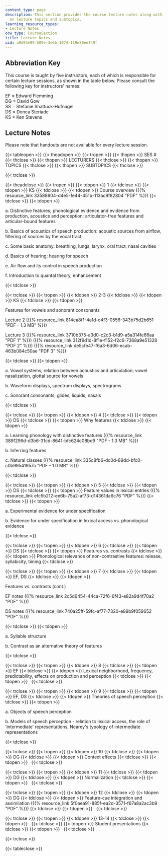 ```yaml
---
content_type: page
description: This section provides the course lecture notes along with information
  on lecture topics and subtopics.
learning_resource_types:
- Lecture Notes
ocw_type: CourseSection
title: Lecture Notes
uid: a9d93e99-509e-3e6b-1074-119e86eef49f
---
```


Abbreviation Key
----------------

This course is taught by five instructors, each of which is responsible for certain lecture sessions, as shown in the table below. Please consult the following key for instructors' names:

EF = Edward Flemming  
DG = David Gow  
SS = Stefanie Shattuck-Hufnagel  
DS = Donca Steriade  
KS = Ken Stevens

Lecture Notes
-------------

Please note that handouts are not available for every lecture session.

{{< tableopen >}}
{{< theadopen >}}
{{< tropen >}}
{{< thopen >}}
SES #
{{< thclose >}}
{{< thopen >}}
LECTURERS
{{< thclose >}}
{{< thopen >}}
TOPICS
{{< thclose >}}
{{< thopen >}}
SUBTOPICS
{{< thclose >}}

{{< trclose >}}

{{< theadclose >}}
{{< tropen >}}
{{< tdopen >}}
1
{{< tdclose >}}
{{< tdopen >}}
KS
{{< tdclose >}}
{{< tdopen >}}
Course overview ({{% resource_link 33588904-d4e5-fe44-451b-113ac9f82804 "PDF" %}})
{{< tdclose >}}
{{< tdopen >}}


a. Distinctive features; phonological evidence and evidence from production, acoustics and perception; articulator-free features and articular-bound features

b. Basics of acoustics of speech production: acoustic sources from airflow, filtering of sources by the vocal tract

c. Some basic anatomy: breathing, lungs, larynx, oral tract, nasal cavities

d. Basics of hearing; hearing for speech

e. Air flow and its control in speech production

f. Introduction to quantal theory, enhancement


{{< tdclose >}}

{{< trclose >}}
{{< tropen >}}
{{< tdopen >}}
2-3
{{< tdclose >}}
{{< tdopen >}}
KS
{{< tdclose >}}
{{< tdopen >}}


Features for vowels and sonorant consonants

Lecture 2 ({{% resource_link 814ea8f1-4a1d-c4f3-0556-343b75d2b651 "PDF - 1.3 MB" %}})

Lecture 3 ({{% resource_link 3710b375-a3d0-c2c3-b1d9-a5a314fe66aa "PDF 1" %}}) ({{% resource_link 312f9d1d-8f1e-f152-f2c6-7368a9e51328 "PDF 2" %}}) ({{% resource_link de5cfe47-f6a3-6d06-ecab-463b084c50ae "PDF 3" %}})


{{< tdclose >}}
{{< tdopen >}}


a. Vowel systems, relation between acoustics and articulation; vowel nasalization, glottal source for vowels

b. Waveform displays, spectrum displays, spectrograms

c. Sonorant consonants; glides, liquids, nasals


{{< tdclose >}}

{{< trclose >}}
{{< tropen >}}
{{< tdopen >}}
4
{{< tdclose >}}
{{< tdopen >}}
DS
{{< tdclose >}}
{{< tdopen >}}
Why features
{{< tdclose >}}
{{< tdopen >}}


a. Learning phonology with distinctive features ({{% resource_link 389f296d-d3b6-31cd-8641-bfc624c08bd9 "PDF - 1.3 MB" %}})

b. Inferring features

c. Natural classes ({{% resource_link 335c8fb6-dc0d-89dd-bfc0-c0b99541957a "PDF - 1.0 MB" %}})


{{< tdclose >}}

{{< trclose >}}
{{< tropen >}}
{{< tdopen >}}
5
{{< tdclose >}}
{{< tdopen >}}
DS
{{< tdclose >}}
{{< tdopen >}}
Feature values in lexical entries ({{% resource_link efc5b212-ee6b-75a2-af73-d14361da6c76 "PDF" %}})
{{< tdclose >}}
{{< tdopen >}}


a. Experimental evidence for under specification

b. Evidence for under specification in lexical access vs. phonological evidence


{{< tdclose >}}

{{< trclose >}}
{{< tropen >}}
{{< tdopen >}}
6
{{< tdclose >}}
{{< tdopen >}}
DS
{{< tdclose >}}
{{< tdopen >}}
Features vs. contrasts
{{< tdclose >}}
{{< tdopen >}}
Phonological relevance of non-contrastive features: release, syllabicity, timing
{{< tdclose >}}

{{< trclose >}}
{{< tropen >}}
{{< tdopen >}}
7
{{< tdclose >}}
{{< tdopen >}}
EF, DS
{{< tdclose >}}
{{< tdopen >}}


Features vs. contrasts (cont.)

EF notes ({{% resource_link 2c5d6454-44ca-72f6-6f43-e82a9d4f70a2 "PDF" %}})

DS notes ({{% resource_link 740a25ff-59fc-af77-7320-e89b9f059652 "PDF" %}})


{{< tdclose >}}
{{< tdopen >}}


a. Syllable structure

b. Contrast as an alternative theory of features


{{< tdclose >}}

{{< trclose >}}
{{< tropen >}}
{{< tdopen >}}
8
{{< tdclose >}}
{{< tdopen >}}
EF
{{< tdclose >}}
{{< tdopen >}}
Lexical neighborhood, frequency, predictability, effects on production and perception
{{< tdclose >}}
{{< tdopen >}}
 
{{< tdclose >}}

{{< trclose >}}
{{< tropen >}}
{{< tdopen >}}
9
{{< tdclose >}}
{{< tdopen >}}
EF, DS
{{< tdclose >}}
{{< tdopen >}}
Theories of speech perception
{{< tdclose >}}
{{< tdopen >}}


a. Objects of speech perception

b. Models of speech perception - relation to lexical access, the role of 'intermediate' representations, Nearey's typology of intermediate representations


{{< tdclose >}}

{{< trclose >}}
{{< tropen >}}
{{< tdopen >}}
10
{{< tdclose >}}
{{< tdopen >}}
DG
{{< tdclose >}}
{{< tdopen >}}
Context effects
{{< tdclose >}}
{{< tdopen >}}
 
{{< tdclose >}}

{{< trclose >}}
{{< tropen >}}
{{< tdopen >}}
11
{{< tdclose >}}
{{< tdopen >}}
DG
{{< tdclose >}}
{{< tdopen >}}
Normalization
{{< tdclose >}}
{{< tdopen >}}
 
{{< tdclose >}}

{{< trclose >}}
{{< tropen >}}
{{< tdopen >}}
12
{{< tdclose >}}
{{< tdopen >}}
DG
{{< tdclose >}}
{{< tdopen >}}
Feature-cue integration and assimilation ({{% resource_link 5f0aea91-885f-ea2d-3571-f67a8a2ac3b9 "PDF" %}})
{{< tdclose >}}
{{< tdopen >}}
 
{{< tdclose >}}

{{< trclose >}}
{{< tropen >}}
{{< tdopen >}}
13-14
{{< tdclose >}}
{{< tdopen >}}
 
{{< tdclose >}}
{{< tdopen >}}
Student presentations
{{< tdclose >}}
{{< tdopen >}}
 
{{< tdclose >}}

{{< trclose >}}

{{< tableclose >}}